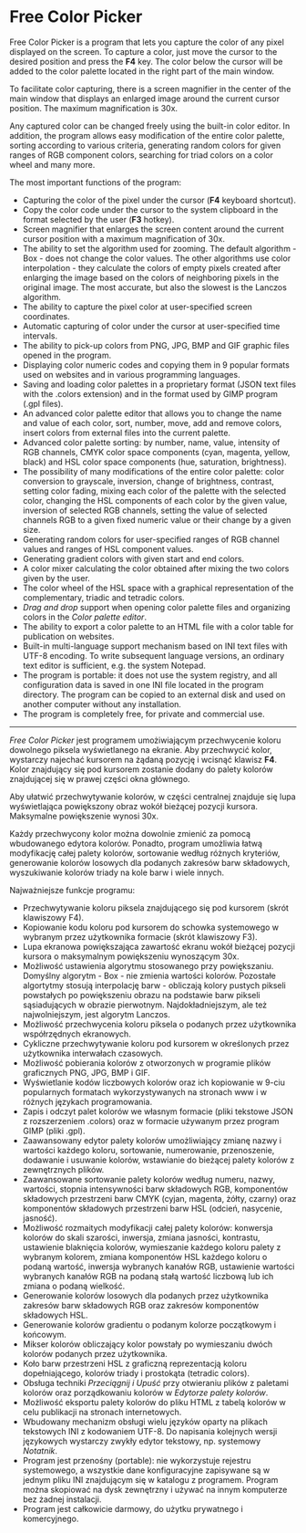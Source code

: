 # Free Color Picker

Free Color Picker is a program that lets you capture the color of any pixel displayed on the screen. To capture a color, just move the cursor to the desired position and press the **F4** key. The color below the cursor will be added to the color palette located in the right part of the main window.

To facilitate color capturing, there is a screen magnifier in the center of the main window that displays an enlarged image around the current cursor position. The maximum magnification is 30x.

Any captured color can be changed freely using the built-in color editor. In addition, the program allows easy modification of the entire color palette, sorting according to various criteria, generating random colors for given ranges of RGB component colors, searching for triad colors on a color wheel and many more.

The most important functions of the program:
- Capturing the color of the pixel under the cursor (**F4** keyboard shortcut).
- Copy the color code under the cursor to the system clipboard in the format selected by the user (**F3** hotkey).
- Screen magnifier that enlarges the screen content around the current cursor position with a maximum magnification of 30x.
- The ability to set the algorithm used for zooming. The default algorithm - Box - does not change the color values. The other algorithms use color interpolation - they calculate the colors of empty pixels created after enlarging the image based on the colors of neighboring pixels in the original image. The most accurate, but also the slowest is the Lanczos algorithm.
- The ability to capture the pixel color at user-specified screen coordinates.
- Automatic capturing of color under the cursor at user-specified time intervals.
- The ability to pick-up colors from PNG, JPG, BMP and GIF graphic files opened in the program.
- Displaying color numeric codes and copying them in 9 popular formats used on websites and in various programming languages.
- Saving and loading color palettes in a proprietary format (JSON text files with the .colors extension) and in the format used by GIMP program (.gpl files).
- An advanced color palette editor that allows you to change the name and value of each color, sort, number, move, add and remove colors, insert colors from external files into the current palette.
- Advanced color palette sorting: by number, name, value, intensity of RGB channels, CMYK color space components (cyan, magenta, yellow, black) and HSL color space components (hue, saturation, brightness).
- The possibility of many modifications of the entire color palette: color conversion to grayscale, inversion, change of brightness, contrast, setting color fading, mixing each color of the palette with the selected color, changing the HSL components of each color by the given value, inversion of selected RGB channels, setting the value of selected channels RGB to a given fixed numeric value or their change by a given size.
- Generating random colors for user-specified ranges of RGB channel values and ranges of HSL component values.
- Generating gradient colors with given start and end colors.
- A color mixer calculating the color obtained after mixing the two colors given by the user.
- The color wheel of the HSL space with a graphical representation of the complementary, triadic and tetradic colors.
- *Drag and drop* support when opening color palette files and organizing colors in the *Color palette editor*.
- The ability to export a color palette to an HTML file with a color table for publication on websites.
- Built-in multi-language support mechanism based on INI text files with UTF-8 encoding. To write subsequent language versions, an ordinary text editor is sufficient, e.g. the system Notepad.
- The program is portable: it does not use the system registry, and all configuration data is saved in one INI file located in the program directory. The program can be copied to an external disk and used on another computer without any installation.
- The program is completely free, for private and commercial use.


---


*Free Color Picker* jest programem umożiwiającym przechwycenie koloru dowolnego piksela wyświetlanego na ekranie. Aby przechwycić kolor, wystarczy najechać kursorem na żądaną pozycję i wcisnąć klawisz **F4**. Kolor znajdujący się pod kursorem zostanie dodany do palety kolorów znajdującej się w prawej części okna głównego.

Aby ułatwić przechwytywanie kolorów, w części centralnej znajduje się lupa wyświetlająca powiększony obraz wokół bieżącej pozycji kursora. Maksymalne powiększenie wynosi 30x.

Każdy przechwycony kolor można dowolnie zmienić za pomocą wbudowanego edytora kolorów. Ponadto, program umożliwia łatwą modyfikację całej palety kolorów, sortowanie według różnych kryteriów, generowanie kolorów losowych dla podanych zakresów barw składowych, wyszukiwanie kolorów triady na kole barw i wiele innych.


Najważniejsze funkcje programu:
- Przechwytywanie koloru piksela znajdującego się pod kursorem (skrót klawiszowy F4).
- Kopiowanie kodu koloru pod kursorem do schowka systemowego w wybranym przez użytkownika formacie (skrót klawiszowy F3).
- Lupa ekranowa powiększająca zawartość ekranu wokół bieżącej pozycji kursora o maksymalnym powiększeniu wynoszącym 30x.
- Możliwość ustawienia algorytmu stosowanego przy powiększaniu. Domyślny algorytm - Box - nie zmienia wartości kolorów. Pozostałe algortytmy stosują interpolację barw - obliczają kolory pustych pikseli powstałych po powiększeniu obrazu na podstawie barw pikseli sąsiadujących w obrazie pierwotnym. Najdokładniejszym, ale też najwolniejszym, jest algorytm Lanczos.
- Możliwość przechwycenia koloru piksela o podanych przez użytkownika współrzędnych ekranowych.
- Cykliczne przechwytywanie koloru pod kursorem w określonych przez użytkownika interwałach czasowych.
- Możliwość pobierania kolorów z otworzonych w programie plików graficznych PNG, JPG, BMP i GIF.
- Wyświetlanie kodów liczbowych kolorów oraz ich kopiowanie w 9-ciu popularnych formatach wykorzystywanych na stronach www i w różnych językach programowania.
- Zapis i odczyt palet kolorów we własnym formacie (pliki tekstowe JSON z rozszerzeniem .colors) oraz w formacie używanym przez program GIMP (pliki .gpl).
- Zaawansowany edytor palety kolorów umożliwiający zmianę nazwy i wartości każdego koloru, sortowanie, numerowanie, przenoszenie, dodawanie i usuwanie kolorów, wstawianie do bieżącej palety kolorów z zewnętrznych plików.
- Zaawansowane sortowanie palety kolorów według numeru, nazwy, wartości, stopnia intensywności barw składowych RGB, komponentów składowych przestrzeni barw CMYK (cyjan, magenta, żółty, czarny) oraz komponentów składowych przestrzeni barw HSL (odcień, nasycenie, jasność).
- Możliwość rozmaitych modyfikacji całej palety kolorów: konwersja kolorów do skali szarości, inwersja, zmiana jasności, kontrastu, ustawienie blaknięcia kolorów, wymieszanie każdego koloru palety z wybranym kolorem, zmiana komponentów HSL każdego koloru o podaną wartość, inwersja wybranych kanałów RGB, ustawienie wartości wybranych kanałów RGB na podaną stałą wartość liczbową lub ich zmiana o podaną wielkość.
- Generowanie kolorów losowych dla podanych przez użytkownika zakresów barw składowych RGB oraz zakresów komponentów składowych HSL.
- Generowanie kolorów gradientu o podanym kolorze początkowym i końcowym.
- Mikser kolorów obliczający kolor powstały po wymieszaniu dwóch kolorów podanych przez użytkownika.
- Koło barw przestrzeni HSL z graficzną reprezentacją koloru dopełniającego, kolorów triady i prostokąta (tetradic colors).
- Obsługa techniki *Przeciągnij i Upuść* przy otwieraniu plików z paletami kolorów oraz porządkowaniu kolorów w *Edytorze palety kolorów*.
- Możliwość eksportu palety kolorów do pliku HTML z tabelą kolorów w celu publikacji na stronach internetowych.
- Wbudowany mechanizm obsługi wielu języków oparty na plikach tekstowych INI z kodowaniem UTF-8. Do napisania kolejnych wersji językowych wystarczy zwykły edytor tekstowy, np. systemowy *Notatnik*.
- Program jest przenośny (portable): nie wykorzystuje rejestru systemowego, a wszystkie dane konfiguracyjne zapisywane są w jednym pliku INI znajdującym się w katalogu z programem. Program można skopiować na dysk zewnętrzny i używać na innym komputerze bez żadnej instalacji.
- Program jest całkowicie darmowy, do użytku prywatnego i komercyjnego.



